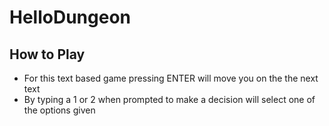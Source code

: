 # HelloDungeon
## How to Play
- For this text based game pressing ENTER will move you on the the next text
- By typing a 1 or 2 when prompted to make a decision will select one of the options given 
